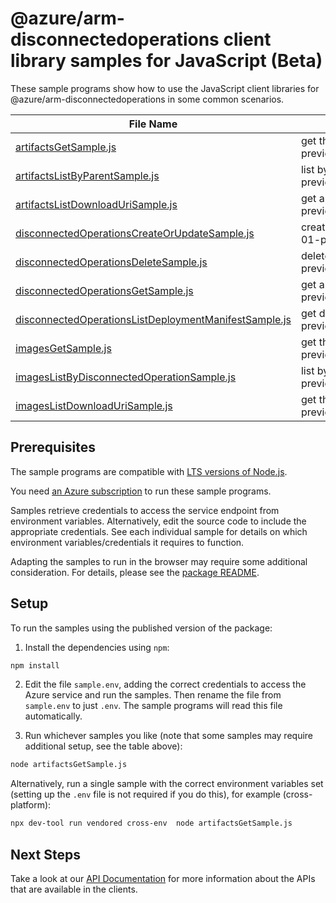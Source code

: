 # @azure/arm-disconnectedoperations client library samples for JavaScript (Beta)

These sample programs show how to use the JavaScript client libraries for @azure/arm-disconnectedoperations in some common scenarios.

| **File Name**                                                                                               | **Description**                                                                                                                               |
| ----------------------------------------------------------------------------------------------------------- | --------------------------------------------------------------------------------------------------------------------------------------------- |
| [artifactsGetSample.js][artifactsgetsample]                                                                 | get the resource x-ms-original-file: 2025-06-01-preview/Artifacts_Get_MaximumSet_Gen.json                                                     |
| [artifactsListByParentSample.js][artifactslistbyparentsample]                                               | list by parent x-ms-original-file: 2025-06-01-preview/Artifact_ListByParent_MaximumSet_Gen.json                                               |
| [artifactsListDownloadUriSample.js][artifactslistdownloadurisample]                                         | get artifact download link. x-ms-original-file: 2025-06-01-preview/Artifact_ListDownloadUri_MaximumSet_Gen.json                               |
| [disconnectedOperationsCreateOrUpdateSample.js][disconnectedoperationscreateorupdatesample]                 | create a DisconnectedOperationCreateOrUpdate x-ms-original-file: 2025-06-01-preview/DisconnectedOperations_CreateOrUpdate_MaximumSet_Gen.json |
| [disconnectedOperationsDeleteSample.js][disconnectedoperationsdeletesample]                                 | delete a DisconnectedOperation x-ms-original-file: 2025-06-01-preview/DisconnectedOperations_Delete_MaximumSet_Gen.json                       |
| [disconnectedOperationsGetSample.js][disconnectedoperationsgetsample]                                       | get a DisconnectedOperation x-ms-original-file: 2025-06-01-preview/DisconnectedOperations_Get_MaximumSet_Gen.json                             |
| [disconnectedOperationsListDeploymentManifestSample.js][disconnectedoperationslistdeploymentmanifestsample] | get deployment manifest. x-ms-original-file: 2025-06-01-preview/DisconnectedOperations_ListDeploymentManifest_MaximumSet_Gen.json             |
| [imagesGetSample.js][imagesgetsample]                                                                       | get the resource. x-ms-original-file: 2025-06-01-preview/Images_Get_MaximumSet_Gen.json                                                       |
| [imagesListByDisconnectedOperationSample.js][imageslistbydisconnectedoperationsample]                       | list by disconnected operation. x-ms-original-file: 2025-06-01-preview/Images_ListByDisconnectedOperation_MaximumSet_Gen.json                 |
| [imagesListDownloadUriSample.js][imageslistdownloadurisample]                                               | get the URI to download the image. x-ms-original-file: 2025-06-01-preview/Images_ListDownloadUri_MaximumSet_Gen.json                          |

## Prerequisites

The sample programs are compatible with [LTS versions of Node.js](https://github.com/nodejs/release#release-schedule).

You need [an Azure subscription][freesub] to run these sample programs.

Samples retrieve credentials to access the service endpoint from environment variables. Alternatively, edit the source code to include the appropriate credentials. See each individual sample for details on which environment variables/credentials it requires to function.

Adapting the samples to run in the browser may require some additional consideration. For details, please see the [package README][package].

## Setup

To run the samples using the published version of the package:

1. Install the dependencies using `npm`:

```bash
npm install
```

2. Edit the file `sample.env`, adding the correct credentials to access the Azure service and run the samples. Then rename the file from `sample.env` to just `.env`. The sample programs will read this file automatically.

3. Run whichever samples you like (note that some samples may require additional setup, see the table above):

```bash
node artifactsGetSample.js
```

Alternatively, run a single sample with the correct environment variables set (setting up the `.env` file is not required if you do this), for example (cross-platform):

```bash
npx dev-tool run vendored cross-env  node artifactsGetSample.js
```

## Next Steps

Take a look at our [API Documentation][apiref] for more information about the APIs that are available in the clients.

[artifactsgetsample]: https://github.com/Azure/azure-sdk-for-js/blob/main/sdk/disconnectedoperations/arm-disconnectedoperations/samples/v1-beta/javascript/artifactsGetSample.js
[artifactslistbyparentsample]: https://github.com/Azure/azure-sdk-for-js/blob/main/sdk/disconnectedoperations/arm-disconnectedoperations/samples/v1-beta/javascript/artifactsListByParentSample.js
[artifactslistdownloadurisample]: https://github.com/Azure/azure-sdk-for-js/blob/main/sdk/disconnectedoperations/arm-disconnectedoperations/samples/v1-beta/javascript/artifactsListDownloadUriSample.js
[disconnectedoperationscreateorupdatesample]: https://github.com/Azure/azure-sdk-for-js/blob/main/sdk/disconnectedoperations/arm-disconnectedoperations/samples/v1-beta/javascript/disconnectedOperationsCreateOrUpdateSample.js
[disconnectedoperationsdeletesample]: https://github.com/Azure/azure-sdk-for-js/blob/main/sdk/disconnectedoperations/arm-disconnectedoperations/samples/v1-beta/javascript/disconnectedOperationsDeleteSample.js
[disconnectedoperationsgetsample]: https://github.com/Azure/azure-sdk-for-js/blob/main/sdk/disconnectedoperations/arm-disconnectedoperations/samples/v1-beta/javascript/disconnectedOperationsGetSample.js
[disconnectedoperationslistdeploymentmanifestsample]: https://github.com/Azure/azure-sdk-for-js/blob/main/sdk/disconnectedoperations/arm-disconnectedoperations/samples/v1-beta/javascript/disconnectedOperationsListDeploymentManifestSample.js
[imagesgetsample]: https://github.com/Azure/azure-sdk-for-js/blob/main/sdk/disconnectedoperations/arm-disconnectedoperations/samples/v1-beta/javascript/imagesGetSample.js
[imageslistbydisconnectedoperationsample]: https://github.com/Azure/azure-sdk-for-js/blob/main/sdk/disconnectedoperations/arm-disconnectedoperations/samples/v1-beta/javascript/imagesListByDisconnectedOperationSample.js
[imageslistdownloadurisample]: https://github.com/Azure/azure-sdk-for-js/blob/main/sdk/disconnectedoperations/arm-disconnectedoperations/samples/v1-beta/javascript/imagesListDownloadUriSample.js
[apiref]: https://learn.microsoft.com/javascript/api/@azure/arm-disconnectedoperations?view=azure-node-preview
[freesub]: https://azure.microsoft.com/free/
[package]: https://github.com/Azure/azure-sdk-for-js/tree/main/sdk/disconnectedoperations/arm-disconnectedoperations/README.md
